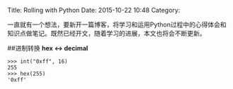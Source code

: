 Title: Rolling with Python
Date: 2015-10-22 10:48
Category: 

一直就有一个想法，要新开一篇博客，将学习和运用Python过程中的心得体会和知识点做笔记。既然已经开文，随着学习的进展，本文也将会不断更新。

<!-- PELICAN_END_SUMMARY -->

##进制转换
**hex <-> decimal**

```
>>> int("0xff", 16)
255
>>> hex(255)
'0xff'
```

